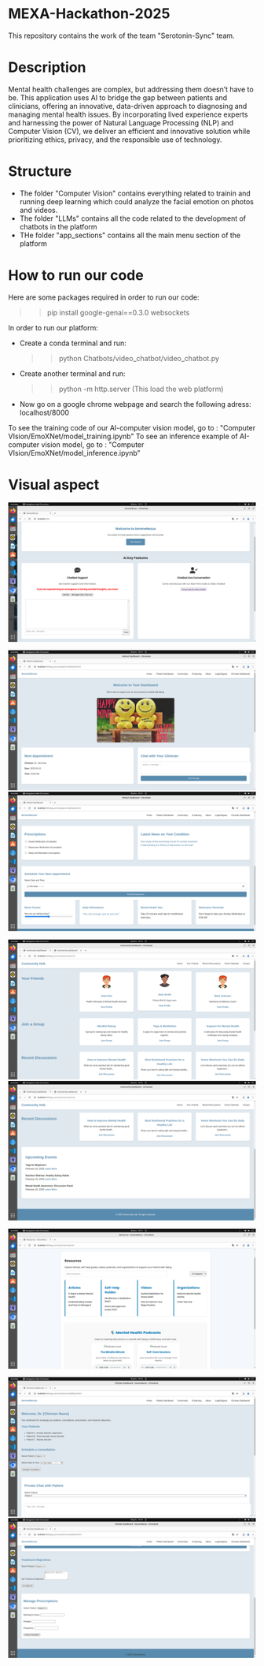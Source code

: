 # MEXA-Hackathon-2025

This repository contains the work of the team "Serotonin-Sync" team.

# Description

Mental health challenges are complex, but addressing them doesn’t have to be. This application uses AI to bridge the gap between patients and clinicians, offering an innovative, data-driven approach to diagnosing and managing mental health issues. By incorporating lived experience experts and harnessing the power of Natural Language Processing (NLP) and Computer Vision (CV), we deliver an efficient and innovative solution while prioritizing ethics, privacy, and the responsible use of technology.

# Structure

- The folder "Computer Vision" contains everything related to trainin and running deep learning which could analyze the facial emotion on photos and videos.
- The folder "LLMs" contains all the code related to the development of chatbots in the platform
- THe folder "app_sections" contains all the main menu section of the platform

# How to run our code

 Here are some packages required in order to run our code:
 >> pip install google-genai==0.3.0 websockets 

In order to run our platform:
- Create a conda terminal and run: 
    >> python Chatbots/video_chatbot/video_chatbot.py
- Create another terminal and run: 
    >> python -m http.server (This load the web platform)

- Now go on a google chrome webpage and search the following adress: localhost/8000

To see the training code of our AI-computer vision model, go to : "Computer VIsion/EmoXNet/model_training.ipynb"
To see an inference example of AI-computer vision model, go to : "Computer VIsion/EmoXNet/model_inference.ipynb"

# Visual aspect 

![AI Key Features](media/image.png)

![Patient Dashboard - 1](media/image-1.png)
![Patient Dashboard - 2](media/image-2.png)

![Community Hub - 1](media/image-3.png)
![Community Hub - 2](media/image-4.png)

![E-Learning](media/image-5.png)

![Clinician Dashboard - 1](media/image-6.png)
![Clinician Dashboard - 2](media/image-7.png)

